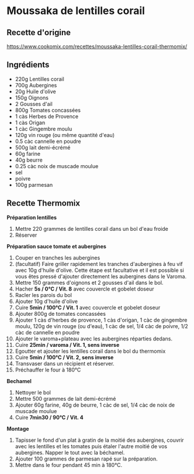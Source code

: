 # Moussaka de lentilles corail

## Recette d'origine
https://www.cookomix.com/recettes/moussaka-lentilles-corail-thermomix/

## Ingrédients
- 220g Lentilles corail
- 700g Aubergines
- 20g Huile d'olive
- 150g Oignons
- 2 Gousses d'ail
- 800g Tomates concassées
- 1 càs Herbes de Provence
- 1 càs Origan
- 1 càc Gingembre moulu
- 120g vin rouge (ou même quantité d'eau)
- 0.5 càc cannelle en poudre
- 500g lait demi-écrémé
- 60g farine
- 40g beurre
- 0.25 càc noix de muscade moulue
- sel
- poivre
- 100g parmesan

## Recette Thermomix
**Préparation lentilles**
1. Mettre 220 grammes de lentilles corail dans un bol d'eau froide
2. Réserver

**Préparation sauce tomate et aubergines**
1. Couper en tranches les aubergines
2. (facultatif) Faire griller rapidement les tranches d'aubergines à feu vif avec 10g d'huile d'olive. Cette étape est facultative et il est possible si vous êtes pressé d'ajouter directement les aubergines dans le Varoma.
3. Mettre 150 grammes d'oignons et 2 gousses d'ail dans le bol.
4. Hacher **5s / 0°C / Vit. 8** avec couvercle et gobelet doseur
5. Racler les parois du bol
6. Ajouter 10g d'huile d'olive
7. Cuire **5min / 100°C / Vit. 1**  avec couvercle et gobelet doseur
8. Ajouter 800g de tomates concassées
9. Ajouter 1 càs d'herbes de provence, 1 càs d'origan, 1 càc de gingembre moulu, 120g de vin rouge (ou d'eau), 1 càc de sel, 1/4 càc de poivre, 1/2 càc de cannelle en poudre
10. Ajouter le varoma+plateau avec les aubergines réparties dedans.
11. Cuire **25min / varoma / Vit. 1, sens inverse**
12. Egoutter et ajouter les lentilles corail dans le bol du thermomix
13. Cuire **5min / 100°C / Vit. 2, sens inverse**
14. Transvaser dans un récipient et réserver.
15. Préchauffer le four à 180°C

**Bechamel**
1. Nettoyer le bol
2. Mettre 500 grammes de lait demi-écrémé
3. Ajouter 60g farine, 40g de beurre, 1 càc de sel, 1/4 càc de noix de muscade moulue
4. Cuire **7min30 / 90°C / Vit. 4**

**Montage**
1. Tapisser le fond d'un plat à gratin de la moitié des aubergines, couvrir avec les lentilles et les tomates puis étaler l'autre moitié de vos aubergines. Napper le tout avec la béchamel.
2. Ajouter 100 grammes de parmesan rapé sur la préparation.
3. Mettre dans le four pendant 45 min à 180°C.



<!--## Modifications
- Liste des modifications -->
